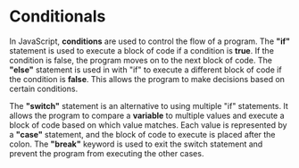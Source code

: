 # Conditionals

In JavaScript, **conditions** are used to control the flow of a program. The **"if"** statement is used to execute a block of code if a condition is **true**. If the condition is false, the program moves on to the next block of code. The **"else"** statement is used in with "if" to execute a different block of code if the condition is **false**. This allows the program to make decisions based on certain conditions.

The **"switch"** statement is an alternative to using multiple "if" statements. It allows the program to compare a **variable** to multiple values and execute a block of code based on which value matches. Each value is represented by a **"case"** statement, and the block of code to execute is placed after the colon. The **"break"** keyword is used to exit the switch statement and prevent the program from executing the other cases.
